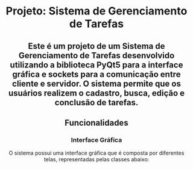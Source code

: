<div align="center">
  <h1>Projeto: Sistema de Gerenciamento de Tarefas</h1>
  <h2>Este é um projeto de um Sistema de Gerenciamento de Tarefas desenvolvido utilizando a biblioteca PyQt5 para a interface gráfica e sockets para a comunicação entre cliente e servidor. O sistema permite que os usuários realizem o cadastro, busca, edição e conclusão de tarefas.</h2>
  <h2>Funcionalidades</h2>
</div>

<div align="center">
  <h3>Interface Gráfica</h3>
  <p>O sistema possui uma interface gráfica que é composta por diferentes telas, representadas pelas classes abaixo:</p>
</div>
